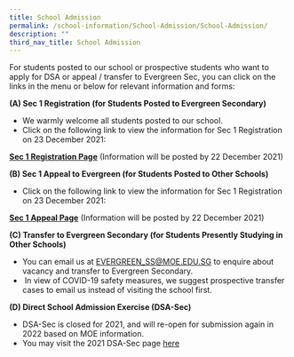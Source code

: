 ```yaml
---
title: School Admission
permalink: /school-information/School-Admission/School-Admission/
description: ""
third_nav_title: School Admission
---
```

For students posted to our school or prospective students who want to apply for DSA or appeal / transfer to Evergreen Sec, you can click on the links in the menu or below for relevant information and forms:

**(A) Sec 1 Registration (for Students Posted to Evergreen Secondary)**

*   We warmly welcome all students posted to our school.
*   Click on the following link to view the information for Sec 1 Registration on 23 December 2021:

**[Sec 1 Registration Page](/school-information/School-Admission/Secondary-1-Registration/)** (Information will be posted by 22 December 2021)

**(B) Sec 1 Appeal to Evergreen (for Students Posted to Other Schools)**

*   Click on the following link to view the information for Sec 1 Registration on 23 December 2021:

**[Sec 1 Appeal Page](/school-information/School-Admission/Secondary-1-Appeal/)** (Information will be posted by 22 December 2021)

**(C) Transfer to Evergreen Secondary (for Students Presently Studying in Other Schools)**

*   You can email us at [EVERGREEN\_SS@MOE.EDU.SG](mailto:EVERGREEN_SS@MOE.EDU.SG) to enquire about vacancy and transfer to Evergreen Secondary.
*    In view of COVID-19 safety measures, we suggest prospective transfer cases to email us instead of visiting the school first.

**(D) Direct School Admission Exercise (DSA-Sec)**

*   DSA-Sec is closed for 2021, and will re-open for submission again in 2022 based on MOE information.
*   You may visit the 2021 DSA-Sec page [here](/school-information/Direct-School-Admission/)